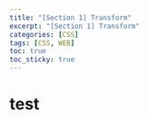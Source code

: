 ```yaml
---
title: "[Section 1] Transform"
excerpt: "[Section 1] Transform"
categories: [CSS]
tags: [CSS, WEB]
toc: true
toc_sticky: true
---
```


# test
